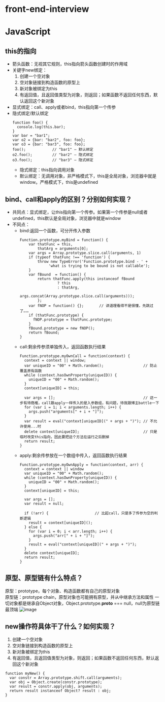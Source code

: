 # front-end-interview

# JavaScript
## this的指向
- 箭头函数：无视其它规则，this指向箭头函数创建时的作用域<br>
- 关键字new绑定：
  1. 创建一个空对象
  2. 空对象链接到构造函数的原型上
  3. 新对象被绑定为this
  4. 有返回值，且返回值类型为对象，则返回；如果函数不返回任何东西，默认返回这个新对象
- 显式绑定：call、apply或者bind，this指向第一个传参
- 隐式绑定/默认绑定
  ```
  function foo() { 
    console.log(this.bar); 
  } 
  var bar = "bar1"; 
  var o2 = {bar: "bar2", foo: foo}; 
  var o3 = {bar: "bar3", foo: foo}; 
  foo();            // "bar1" – 默认绑定
  o2.foo();         // "bar2" – 隐式绑定
  o3.foo();         // "bar3" – 隐式绑定
  ```
  - 隐式绑定：this指向调用对象
  - 默认绑定：无调用对象，非严格模式下，this是全局对象，浏览器中就是window。严格模式下，this是undefined<br>
## bind、call和apply的区别？分别如何实现？
  - 共同点：显式绑定，让this指向第一个传参。如果第一个传参是null或者undefined，this默认是全局对象，浏览器中就是window
  - 不同点：
    - bind:返回一个函数，可分开传入参数
      ```
      Function.prototype.myBind = function() {
          var thatFunc = this, 
              thatArg = arguments[0];
          var args = Array.prototype.slice.call(arguments, 1)
          if (typeof thatFunc !== 'function') {
              throw new TypeError('Function.prototype.bind - ' +
                   'what is trying to be bound is not callable');
          }
          var fBound  = function() {
              return thatFunc.apply(this instanceof fBound
                       ? this
                       : thatArg,
                       args.concat(Array.prototype.slice.call(arguments)));
              };
          var fNOP = function() {};       // 讲道理看得不是很懂，先跳过了。。。
          if (thatFunc.prototype) {
            fNOP.prototype = thatFunc.prototype; 
          }
          fBound.prototype = new fNOP();
          return fBound;
      }
      ```
    - call:剩余传参须单独传入，返回函数执行结果
      ```
      Function.prototype.myOwnCall = function(context) {
        context = context || window;
        var uniqueID = "00" + Math.random();                  // 防止覆盖原有函数
        while (context.hasOwnProperty(uniqueID)) {
          uniqueID = "00" + Math.random();
        }
        context[uniqueID] = this;

        var args = [];                                        // 这一步有待商榷，call跟apply一样传入的是入参数组，有问题，待我跟博主battle一下
        for (var i = 1; i < arguments.length; i++) {  
          args.push("arguments[" + i + "]");
        }
        var result = eval("context[uniqueID](" + args + ")"); // 不允许使用...时
        delete context[uniqueID];                             // 只是临时改变this指向，因此要把这个方法在运行之后删掉
        return result;
      }
      ```
    - apply:剩余传参放在一个数组中传入，返回函数执行结果
      ```
      Function.prototype.myOwnApply = function(context, arr) {
        context = context || window
        var uniqueID = "00" + Math.random();
        while (context.hasOwnProperty(uniqueID)) {
          uniqueID = "00" + Math.random();
        }
        context[uniqueID] = this;

        var args = [];
        var result = null;

        if (!arr) {                     // 比起call，只是多了传参为空的判断逻辑
          result = context[uniqueID]();
        } else {
          for (var i = 0; i < arr.length; i++) { 
            args.push("arr[" + i + "]");
          }
          result = eval("context[uniqueID](" + args + ")");
        }
        delete context[uniqueID];
        return result;
      }
      ```
## 原型、原型链有什么特点？
原型：prototype，每个对象、构造函数都有自己的原型对象<br>
原型链：prototype chain，原型对象也可能拥有原型，并从中继承方法和属性
一切对象都是继承自Object对象，Object.prototype.__proto__ === null，null为原型链最顶端
![image](https://user-images.githubusercontent.com/60378935/228116525-221853e5-f748-42f9-bdca-13ca91df1c5b.png)

## new操作符具体干了什么？如何实现？
  1. 创建一个空对象
  2. 空对象链接到构造函数的原型上
  3. 新对象被绑定为this
  4. 有返回值，且返回值类型为对象，则返回；如果函数不返回任何东西，默认返回这个新对象
  ```
  function myNew() {
    var constr = Array.prototype.shift.call(arguments);
    var obj = Object.create(constr.prototype);
    var result = constr.apply(obj, arguments);
    return result instanceof Object? result : obj;
  }
  ```
